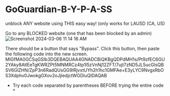 # GoGuardian-B-Y-P-A-SS
unblock ANY website using THIS easy way! (only works for LAUSD (CA, US)


Go to any BLOCKED website (one that has been blocked by an admin) 
![Screenshot 2024-03-06 11 14 16 AM](https://github.com/MiddleSchoolHackz/GoGuardian-B-Y-P-A-SS/assets/144485586/0ade72bf-8ad8-47c2-9d07-dda414428ea4)

There should be a button that says "Bypass". Click this button, then paste the following code into the new screen.
MIGfMA0GCSqGSIb3DQEBAQUAA4GNADCBiQKBgQDPdMH1s/Pt9zfEC6GU2YAky8AtlEeTgKWRZPt5MNMRCz4tp1l5zVnNj12ZFT/7ujt7zND5JL5ucGlsQBSV6GlZHN/ZpP3n6RadQUsGG9IRjvxtUYh2h1hc1GMFAe+E3yLYC9NvgxRbOS3Xdphv0JwokgGXov2oJjledjctWGDluQIDAQAB

* Try each code separated by parentheses BEFORE trying the entire code *
